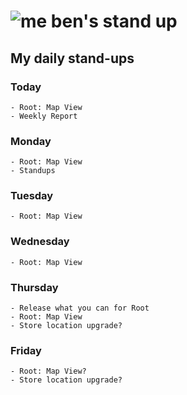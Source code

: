 # ![me](https://avatars2.githubusercontent.com/u/5232044?s=50&v=4) ben's stand up

## My daily stand-ups

### Today
 
    - Root: Map View
    - Weekly Report

### Monday

    - Root: Map View
    - Standups
    
### Tuesday

    - Root: Map View
 
### Wednesday

    - Root: Map View
    
### Thursday

    - Release what you can for Root
    - Root: Map View
    - Store location upgrade?

### Friday

    - Root: Map View?
    - Store location upgrade?
